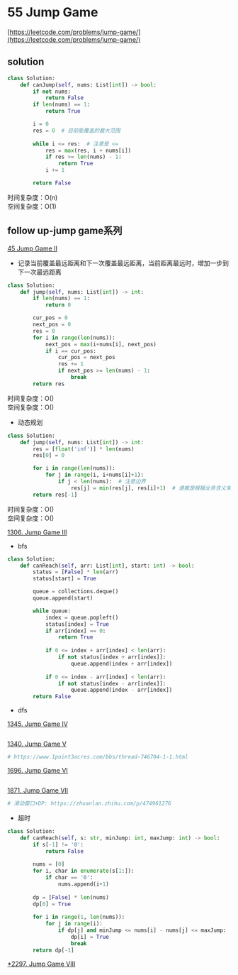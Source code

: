 # 55 Jump Game
[https://leetcode.com/problems/jump-game/](https://leetcode.com/problems/jump-game/)


## solution

```python
class Solution:
    def canJump(self, nums: List[int]) -> bool:
        if not nums:
            return False
        if len(nums) == 1:
            return True

        i = 0
        res = 0  # 目前能覆盖的最大范围   
       
        while i <= res:  # 注意是 <=
            res = max(res, i + nums[i])
            if res >= len(nums) - 1:
                return True    
            i += 1

        return False
```
时间复杂度：O(n) <br>
空间复杂度：O(1)


## follow up-jump game系列

[45 Jump Game II](https://leetcode.com/problems/jump-game-ii/)

- 记录当前覆盖最远距离和下一次覆盖最远距离，当前距离最远时，增加一步到下一次最远距离
```python
class Solution:
    def jump(self, nums: List[int]) -> int:
        if len(nums) == 1:
            return 0

        cur_pos = 0
        next_pos = 0  
        res = 0
        for i in range(len(nums)):
            next_pos = max(i+nums[i], next_pos)
            if i == cur_pos:
                cur_pos = next_pos
                res += 1
                if next_pos >= len(nums) - 1:
                    break
        return res
```
时间复杂度：O() <br>
空间复杂度：O()

- 动态规划
```python
class Solution:
    def jump(self, nums: List[int]) -> int:
        res = [float('inf')] * len(nums)
        res[0] = 0

        for i in range(len(nums)):
            for j in range(i, i+nums[i]+1):
                if j < len(nums):  # 注意边界
                    res[j] = min(res[j], res[i]+1)  # 递推是根据业务含义来的
        return res[-1]
```
时间复杂度：O() <br>
空间复杂度：O()

[1306. Jump Game III](https://leetcode.com/problems/jump-game-iii/description/)
- bfs
```python
class Solution:
    def canReach(self, arr: List[int], start: int) -> bool:
        status = [False] * len(arr)
        status[start] = True

        queue = collections.deque()
        queue.append(start)

        while queue:
            index = queue.popleft()
            status[index] = True
            if arr[index] == 0:
                return True
            
            if 0 <= index + arr[index] < len(arr):
                if not status[index + arr[index]]:
                    queue.append(index + arr[index])
            
            if 0 <= index - arr[index] < len(arr):
                if not status[index - arr[index]]:
                    queue.append(index - arr[index])
        return False
```

- dfs

[1345. Jump Game IV](https://leetcode.com/problems/jump-game-iv/description/)
```python

```

[1340. Jump Game V](https://leetcode.com/problems/jump-game-v/description/)
```python
# https://www.1point3acres.com/bbs/thread-746704-1-1.html

```

[1696. Jump Game VI](https://leetcode.com/problems/jump-game-vi/description/)
```python

```


[1871. Jump Game VII](https://leetcode.com/problems/jump-game-vii/description/)
```python
# 滑动窗口+DP: https://zhuanlan.zhihu.com/p/474961276

```

- 超时
```python
class Solution:
    def canReach(self, s: str, minJump: int, maxJump: int) -> bool:
        if s[-1] != '0':
            return False
        
        nums = [0]
        for i, char in enumerate(s[1:]):
            if char == '0':
                nums.append(i+1)  
        
        dp = [False] * len(nums)        
        dp[0] = True
        
        for i in range(1, len(nums)):
            for j in range(i):
                if dp[j] and minJump <= nums[i] - nums[j] <= maxJump:
                    dp[i] = True
                    break   
        return dp[-1]        
```

[*2297. Jump Game VIII](https://leetcode.com/problems/jump-game-viii/description/)
```python

```
